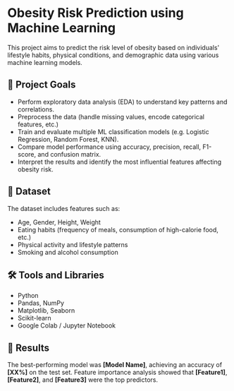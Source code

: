 # Obesity Risk Prediction using Machine Learning

This project aims to predict the risk level of obesity based on individuals' lifestyle habits, physical conditions, and demographic data using various machine learning models.

## 📌 Project Goals
- Perform exploratory data analysis (EDA) to understand key patterns and correlations.
- Preprocess the data (handle missing values, encode categorical features, etc.)
- Train and evaluate multiple ML classification models (e.g. Logistic Regression, Random Forest, KNN).
- Compare model performance using accuracy, precision, recall, F1-score, and confusion matrix.
- Interpret the results and identify the most influential features affecting obesity risk.

## 📂 Dataset
The dataset includes features such as:
- Age, Gender, Height, Weight
- Eating habits (frequency of meals, consumption of high-calorie food, etc.)
- Physical activity and lifestyle patterns
- Smoking and alcohol consumption

## 🛠️ Tools and Libraries
- Python
- Pandas, NumPy
- Matplotlib, Seaborn
- Scikit-learn
- Google Colab / Jupyter Notebook

## 🚀 Results
The best-performing model was **[Model Name]**, achieving an accuracy of **[XX%]** on the test set. Feature importance analysis showed that **[Feature1]**, **[Feature2]**, and **[Feature3]** were the top predictors.


